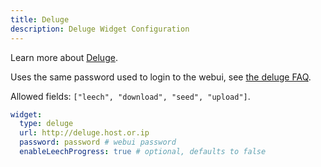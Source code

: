 ```yaml
---
title: Deluge
description: Deluge Widget Configuration
---
```


Learn more about [Deluge](https://deluge-torrent.org/).

Uses the same password used to login to the webui, see [the deluge FAQ](https://dev.deluge-torrent.org/wiki/Faq#Whatisthedefaultpassword).

Allowed fields: `["leech", "download", "seed", "upload"]`.

```yaml
widget:
  type: deluge
  url: http://deluge.host.or.ip
  password: password # webui password
  enableLeechProgress: true # optional, defaults to false
```
